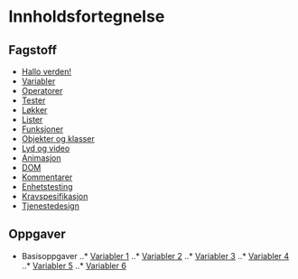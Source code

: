 # Innholdsfortegnelse

## Fagstoff

* [Hallo verden!](/Fagtekster/Intro.md)
* [Variabler](/Fagtekster/Variabler.md)
* [Operatorer](/Fagtekster/Operatorer.md)
* [Tester](/Fagtekster/Tester.md)
* [Løkker](/Fagtekster/Lokker.md)
* [Lister](/Fagtekster/Lister.md)
* [Funksjoner](/Fagtekster/Funksjoner.md)
* [Objekter og klasser](/Fagtekster/Objekter_klasser.md)
* [Lyd og video](/Fagtekster/Lyd_video.md)
* [Animasjon](/Fagtekster/Animasjon.md)
* [DOM](/Fagtekster/DOM.md)
* [Kommentarer](/Fagtekster/Kommentarer.md)
* [Enhetstesting](/Fagtekster/Enhetstesting.md)
* [Kravspesifikasjon](/Fagtekster/Kravspesifikasjon.md)
* [Tjenestedesign](/Fagtekster/Tjenestedesign.md)

## Oppgaver

* Basisoppgaver
..* [Variabler 1](/Oppgaver/Basisoppgaver/Variabler01.md)
..* [Variabler 2](/Oppgaver/Basisoppgaver/Variabler02.md)
..* [Variabler 3](/Oppgaver/Basisoppgaver/Variabler03.md)
..* [Variabler 4](/Oppgaver/Basisoppgaver/Variabler04.md)
..* [Variabler 5](/Oppgaver/Basisoppgaver/Variabler05.md)
..* [Variabler 6](/Oppgaver/Basisoppgaver/Variabler06.md)
